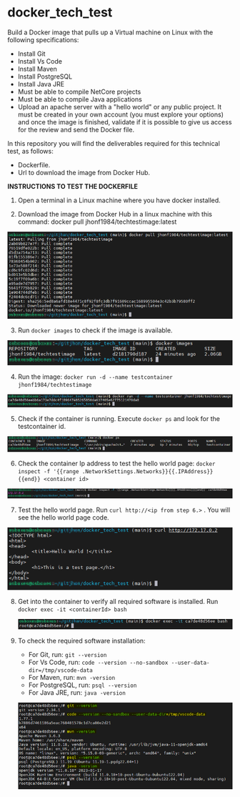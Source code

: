 # docker_tech_test
Build a Docker image that pulls up a Virtual machine on Linux with the following specifications:
- Install Git
- Install Vs Code
- Install Maven
- Install PostgreSQL
- Install Java JRE
- Must be able to compile NetCore projects
- Must be able to compile Java applications
- Upload an apache server with a "hello world" or any public project.
It must be created in your own account (you must explore your options) and once the image is finished, validate if it is possible to give us access for the review and send the Docker file.

In this repository you will find the deliverables required for this technical test, as follows:
- Dockerfile.
- Url to download the image from Docker Hub.

<b>INSTRUCTIONS TO TEST THE DOCKERFILE</b>

1. Open a terminal in a Linux machine where you have docker installed.

2. Download the image from Docker Hub in a linux machine with this command: docker pull jhonf1984/techtestimage:latest

![My Image](images/02.png)

3. Run `docker images` to check if the image is available. 

![My Image](images/03.png)

4. Run the image: `docker run -d --name testcontainer jhonf1984/techtestimage`

![My Image](images/04.png)

5. Check if the container is running. Execute `docker ps` and look for the testcontainer id.

![My Image](images/05.png)

6. Check the container Ip address to test the hello world page: 
   `docker inspect -f '{{range .NetworkSettings.Networks}}{{.IPAddress}}{{end}} <container id>`

![My Image](images/06.png)
    
7. Test the hello world page.  Run `curl http://<ip from step 6.>` .  You will see the hello world page code.

![My Image](images/07.png)
    
8. Get into the container to verify all required software is installed.  Run `docker exec -it <containerId> bash`

   ![My Image](images/08.png)
    
9. To check the required software installation:
    - For Git, run: `git --version`
    - For Vs Code, run: `code --version --no-sandbox --user-data-dir=/tmp/vscode-data`
    - For Maven, run: `mvn -version`
    - For PostgreSQL, run: `psql --version`
    - For Java JRE, run: `java -version`

   ![My Image](images/09.png)








